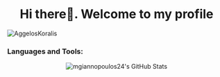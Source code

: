 <h1 align="center">Hi there👋. Welcome to my profile</h1>
<p align="left"> <img src="https://komarev.com/ghpvc/?username=AggelosKoralis&label=Profile%20views&color=0e75b6&style=flat" alt="AggelosKoralis" /> </p>



<h3 align="left">Languages and Tools:</h3>
<p align="left"> <a href="https://www.cprogramming.com/" target="_blank" rel="noreferrer"> </a> </a> </p>


<p align="center">
<img src="https://github-readme-stats.vercel.app/api?username=mgiannopoulos24&show_icons=true&locale=en&token=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" alt="mgiannopoulos24's GitHub Stats" />
</p>


